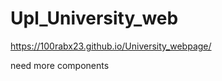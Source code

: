 


# Upl_University_web 

https://100rabx23.github.io/University_webpage/




need more components 


